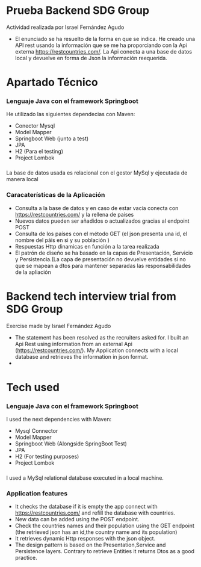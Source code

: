 # Prueba Backend SDG Group
Actividad realizada por Israel Fernández Agudo

* El enunciado se ha resuelto de la forma en que se indica. He creado una API rest usando la
información que se me ha proporciando con la Api externa https://restcountries.com/. La Api conecta
a una base de datos local y devuelve en forma de Json la información reequerida.

# Apartado Técnico

### Lenguaje Java con el framework Springboot
He utilizado las siguientes dependecias con Maven:

* Conector Mysql
* Model Mapper
* Springboot Web (junto a test)
* JPA
* H2 (Para el testing)
* Project Lombok

### 
La base de datos usada es relacional con el gestor MySql y ejecutada de
manera local

### Caracaterísticas de la Aplicación

* Consulta a la base de datos y en caso de estar vacía conecta con https://restcountries.com/ y la rellena de países
* Nuevos datos pueden ser añadidos o actualizados gracias al endpoint POST
* Consulta de los países con el método GET (el json presenta una id, el nombre del páis en si y su población )
* Respuestas Http dinamicas en función a la tarea realizada
* El patrón de diseño se ha basado en la capas de Presentación, Servicio y Persistencia.(La capa de presentación no devuelve
entidades si no que se mapean a dtos para mantener separadas las responsabilidades de la apliación


# Backend tech interview trial from SDG Group
 Exercise made by Israel Fernández Agudo

* The statement has been resolved as the recruiters asked for. I built an Api Rest using information from an external
Api (https://restcountries.com/). My Application connects with a local database and retrieves the information in
json format.
* 
# Tech used

### Lenguaje Java con el framework Springboot
I used the next dependencies with Maven:

* Mysql Connector
* Model Mapper
* Springboot Web (Alongside SpringBoot Test)
* JPA
* H2 (For testing purposes)
* Project Lombok

### 
I used a MySql relational database executed in a local machine.

### Application features

* It checks the database if it is empty the app connect with https://restcountries.com/ and refill the database with countries.
* New data can be added using the POST endpoint.
* Check the countries names and their population using the GET endpoint (the retrieved json has an id,the country name and 
its population)
* It retrieves dynamic Http responses with the json object.
* The design pattern is based on the Presentation,Service and Persistence layers. Contrary to retrieve Entities it returns Dtos
as a good practice.




